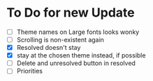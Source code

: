 # To Do for new Update


- [ ] Theme names on Large fonts looks wonky
- [ ] Scrolling is non-existent again
- [x] Resolved doesn't stay
- [x] stay at the chosen theme instead, if possible
- [ ] Delete and unresolved button in resolved
- [ ] Priorities